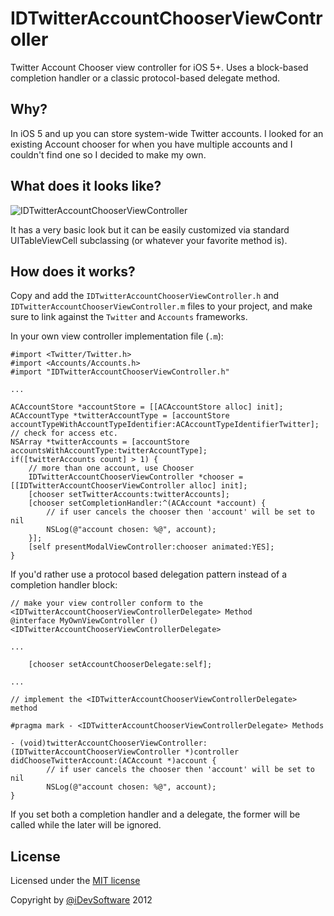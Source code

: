 IDTwitterAccountChooserViewController
=====================================

Twitter Account Chooser view controller for iOS 5+. Uses a block-based completion handler or a classic protocol-based delegate method.

## Why?
In iOS 5 and up you can store system-wide Twitter accounts. I looked for an existing Account chooser for when you have multiple accounts and I couldn't find one so I decided to make my own.

## What does it looks like?
![IDTwitterAccountChooserViewController](https://github.com/downloads/idevsoftware/IDTwitterAccountChooserViewController/screenshot.png)

It has a very basic look but it can be easily customized via standard UITableViewCell subclassing (or whatever your favorite method is).

## How does it works?

Copy and add the ```IDTwitterAccountChooserViewController.h``` and ```IDTwitterAccountChooserViewController.m``` files to your project, and make sure to link against the ```Twitter``` and ```Accounts``` frameworks.

In your own view controller implementation file (```.m```):

```
#import <Twitter/Twitter.h>
#import <Accounts/Accounts.h>
#import "IDTwitterAccountChooserViewController.h"

...

ACAccountStore *accountStore = [[ACAccountStore alloc] init];
ACAccountType *twitterAccountType = [accountStore accountTypeWithAccountTypeIdentifier:ACAccountTypeIdentifierTwitter];
// check for access etc.
NSArray *twitterAccounts = [accountStore accountsWithAccountType:twitterAccountType];
if([twitterAccounts count] > 1) {
	// more than one account, use Chooser
	IDTwitterAccountChooserViewController *chooser = [[IDTwitterAccountChooserViewController alloc] init];
	[chooser setTwitterAccounts:twitterAccounts];
	[chooser setCompletionHandler:^(ACAccount *account) {
		// if user cancels the chooser then 'account' will be set to nil
		NSLog(@"account chosen: %@", account);
	}];
	[self presentModalViewController:chooser animated:YES];
}
```


If you'd rather use a protocol based delegation pattern instead of a completion handler block:

```
// make your view controller conform to the <IDTwitterAccountChooserViewControllerDelegate> Method
@interface MyOwnViewController () <IDTwitterAccountChooserViewControllerDelegate>

...

	[chooser setAccountChooserDelegate:self];

...

// implement the <IDTwitterAccountChooserViewControllerDelegate> method

#pragma mark - <IDTwitterAccountChooserViewControllerDelegate> Methods

- (void)twitterAccountChooserViewController:(IDTwitterAccountChooserViewController *)controller didChooseTwitterAccount:(ACAccount *)account {
		// if user cancels the chooser then 'account' will be set to nil
		NSLog(@"account chosen: %@", account);
}
```

If you set both a completion handler and a delegate, the former will be called while the later will be ignored.

## License

Licensed under the [MIT license](http://www.opensource.org/licenses/mit-license.php)

Copyright by [@iDevSoftware](http://idev.mobi/) 2012
